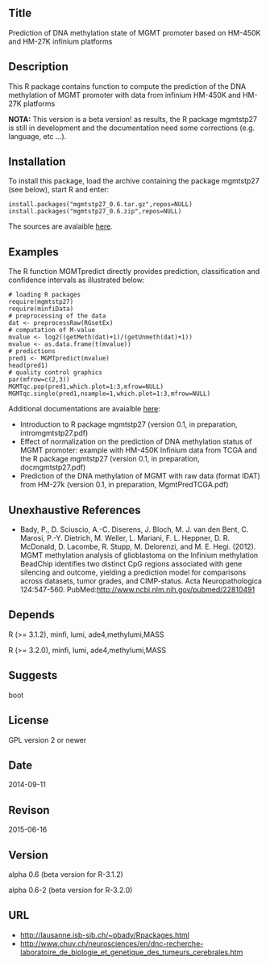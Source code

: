 ## Title ##
Prediction of DNA methylation state of MGMT promoter based on HM-450K and HM-27K infinium platforms

## Description ##
This R package contains function to compute the prediction of the DNA methylation of MGMT promoter with data from infinium HM-450K and HM-27K platforms


**NOTA:** This version is a beta version! as results, the R package mgmtstp27 is still in development and the documentation need some corrections (e.g. language, etc ...).


## Installation ##
To install this package, load the archive containing the package mgmtstp27 (see below), start R and enter:

```
install.packages("mgmtstp27_0.6.tar.gz",repos=NULL)
install.packages("mgmtstp27_0.6.zip",repos=NULL)
```

The sources are avalaible [here](https://github.com/badozor/mgmtstp27/tree/master/trunk/Rpackage). 

## Examples ##
The R function MGMTpredict directly provides prediction, classification and confidence intervals as illustrated below:
```
# loading R packages
require(mgmtstp27)
require(minfiData)
# preprocessing of the data
dat <- preprocessRaw(RGsetEx)
# computation of M-value
mvalue <- log2((getMeth(dat)+1)/(getUnmeth(dat)+1))
mvalue <- as.data.frame(t(mvalue))
# predictions
pred1 <- MGMTpredict(mvalue)
head(pred1)
# quality control graphics
par(mfrow=c(2,3))
MGMTqc.pop(pred1,which.plot=1:3,mfrow=NULL)
MGMTqc.single(pred1,nsample=1,which.plot=1:3,mfrow=NULL)
```
Additional documentations are avaialble [here](https://github.com/badozor/mgmtstp27/tree/master/trunk/Rdoc):
  * Introduction to R package mgmtstp27 (version 0.1, in preparation, intromgmtstp27.pdf)
  * Effect of normalization on the prediction of DNA methylation status of MGMT promoter: example with HM-450K Infinium data from TCGA and the R package mgmtstp27 (version 0.1, in preparation, docmgmtstp27.pdf)
  * Prediction of the DNA methylation of MGMT with raw data (format IDAT) from HM-27k (version 0.1, in preparation, MgmtPredTCGA.pdf)


## Unexhaustive References ##
  * Bady, P., D. Sciuscio, A.-C. Diserens, J. Bloch, M. J. van den Bent, C. Marosi, P.-Y. Dietrich, M. Weller, L. Mariani, F. L. Heppner, D. R. McDonald, D. Lacombe, R. Stupp, M. Delorenzi, and M. E. Hegi. (2012). MGMT methylation analysis of glioblastoma on the Infinium methylation BeadChip identifies two distinct CpG regions associated with gene silencing and outcome, yielding a prediction model for comparisons across datasets, tumor grades, and CIMP-status. Acta Neuropathologica 124:547-560. PubMed:http://www.ncbi.nlm.nih.gov/pubmed/22810491

## Depends ##
R (>= 3.1.2), minfi, lumi, ade4,methylumi,MASS


R (>= 3.2.0), minfi, lumi, ade4,methylumi,MASS

## Suggests ##
boot

## License ##
GPL version 2 or newer

## Date ##
2014-09-11

## Revison ##
2015-06-16

## Version ##
alpha 0.6 (beta version for R-3.1.2)


alpha 0.6-2 (beta version for R-3.2.0)

## URL ##
  * http://lausanne.isb-sib.ch/~pbady/Rpackages.html
  * http://www.chuv.ch/neurosciences/en/dnc-recherche-laboratoire_de_biologie_et_genetique_des_tumeurs_cerebrales.htm
